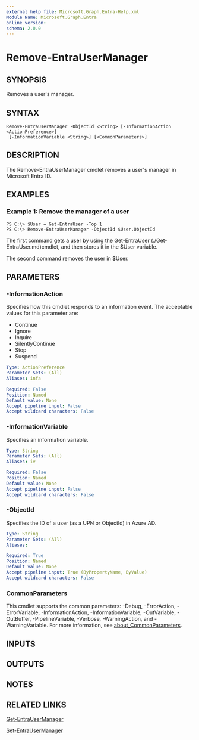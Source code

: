 ```yaml
---
external help file: Microsoft.Graph.Entra-Help.xml
Module Name: Microsoft.Graph.Entra
online version:
schema: 2.0.0
---
```


# Remove-EntraUserManager

## SYNOPSIS
Removes a user's manager.

## SYNTAX

```
Remove-EntraUserManager -ObjectId <String> [-InformationAction <ActionPreference>]
 [-InformationVariable <String>] [<CommonParameters>]
```

## DESCRIPTION
The Remove-EntraUserManager cmdlet removes a user's manager in Microsoft Entra ID.

## EXAMPLES

### Example 1: Remove the manager of a user
```
PS C:\> $User = Get-EntraUser -Top 1
PS C:\> Remove-EntraUserManager -ObjectId $User.ObjectId
```

The first command gets a user by using the Get-EntraUser (./Get-EntraUser.md)cmdlet, and then stores it in the $User variable.

The second command removes the user in $User.

## PARAMETERS

### -InformationAction
Specifies how this cmdlet responds to an information event.
The acceptable values for this parameter are:

- Continue
- Ignore
- Inquire
- SilentlyContinue
- Stop
- Suspend

```yaml
Type: ActionPreference
Parameter Sets: (All)
Aliases: infa

Required: False
Position: Named
Default value: None
Accept pipeline input: False
Accept wildcard characters: False
```

### -InformationVariable
Specifies an information variable.

```yaml
Type: String
Parameter Sets: (All)
Aliases: iv

Required: False
Position: Named
Default value: None
Accept pipeline input: False
Accept wildcard characters: False
```

### -ObjectId
Specifies the ID of a user (as a UPN or ObjectId) in Azure AD.

```yaml
Type: String
Parameter Sets: (All)
Aliases:

Required: True
Position: Named
Default value: None
Accept pipeline input: True (ByPropertyName, ByValue)
Accept wildcard characters: False
```

### CommonParameters
This cmdlet supports the common parameters: -Debug, -ErrorAction, -ErrorVariable, -InformationAction, -InformationVariable, -OutVariable, -OutBuffer, -PipelineVariable, -Verbose, -WarningAction, and -WarningVariable. For more information, see [about_CommonParameters](https://go.microsoft.com/fwlink/?LinkID=113216).

## INPUTS

## OUTPUTS

## NOTES

## RELATED LINKS

[Get-EntraUserManager]()

[Set-EntraUserManager]()

